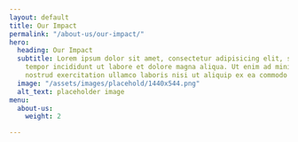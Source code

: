 ```yaml
---
layout: default
title: Our Impact
permalink: "/about-us/our-impact/"
hero:
  heading: Our Impact
  subtitle: Lorem ipsum dolor sit amet, consectetur adipisicing elit, sed do eiusmod
    tempor incididunt ut labore et dolore magna aliqua. Ut enim ad minim veniam, quis
    nostrud exercitation ullamco laboris nisi ut aliquip ex ea commodo consequat.
  image: "/assets/images/placehold/1440x544.png"
  alt_text: placeholder image
menu:
  about-us:
    weight: 2

---
```

